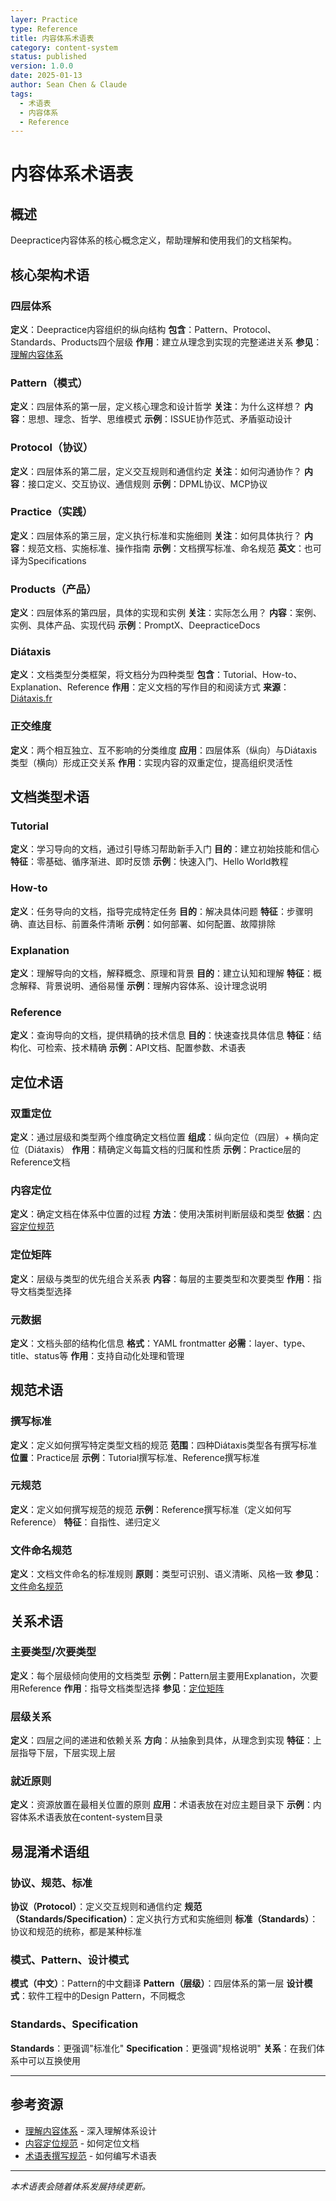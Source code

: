 ```yaml
---
layer: Practice
type: Reference
title: 内容体系术语表
category: content-system
status: published
version: 1.0.0
date: 2025-01-13
author: Sean Chen & Claude
tags:
  - 术语表
  - 内容体系
  - Reference
---
```


# 内容体系术语表

## 概述

Deepractice内容体系的核心概念定义，帮助理解和使用我们的文档架构。

## 核心架构术语

### 四层体系
**定义**：Deepractice内容组织的纵向结构
**包含**：Pattern、Protocol、Standards、Products四个层级
**作用**：建立从理念到实现的完整递进关系
**参见**：[理解内容体系](/zh/patterns/content-system/understanding-content-system)

### Pattern（模式）
**定义**：四层体系的第一层，定义核心理念和设计哲学
**关注**：为什么这样想？
**内容**：思想、理念、哲学、思维模式
**示例**：ISSUE协作范式、矛盾驱动设计

### Protocol（协议）
**定义**：四层体系的第二层，定义交互规则和通信约定
**关注**：如何沟通协作？
**内容**：接口定义、交互协议、通信规则
**示例**：DPML协议、MCP协议

### Practice（实践）
**定义**：四层体系的第三层，定义执行标准和实施细则
**关注**：如何具体执行？
**内容**：规范文档、实施标准、操作指南
**示例**：文档撰写标准、命名规范
**英文**：也可译为Specifications

### Products（产品）
**定义**：四层体系的第四层，具体的实现和实例
**关注**：实际怎么用？
**内容**：案例、实例、具体产品、实现代码
**示例**：PromptX、DeepracticeDocs

### Diátaxis
**定义**：文档类型分类框架，将文档分为四种类型
**包含**：Tutorial、How-to、Explanation、Reference
**作用**：定义文档的写作目的和阅读方式
**来源**：[Diátaxis.fr](https://diataxis.fr)

### 正交维度
**定义**：两个相互独立、互不影响的分类维度
**应用**：四层体系（纵向）与Diátaxis类型（横向）形成正交关系
**作用**：实现内容的双重定位，提高组织灵活性

## 文档类型术语

### Tutorial
**定义**：学习导向的文档，通过引导练习帮助新手入门
**目的**：建立初始技能和信心
**特征**：零基础、循序渐进、即时反馈
**示例**：快速入门、Hello World教程

### How-to
**定义**：任务导向的文档，指导完成特定任务
**目的**：解决具体问题
**特征**：步骤明确、直达目标、前置条件清晰
**示例**：如何部署、如何配置、故障排除

### Explanation
**定义**：理解导向的文档，解释概念、原理和背景
**目的**：建立认知和理解
**特征**：概念解释、背景说明、通俗易懂
**示例**：理解内容体系、设计理念说明

### Reference
**定义**：查询导向的文档，提供精确的技术信息
**目的**：快速查找具体信息
**特征**：结构化、可检索、技术精确
**示例**：API文档、配置参数、术语表

## 定位术语

### 双重定位
**定义**：通过层级和类型两个维度确定文档位置
**组成**：纵向定位（四层）+ 横向定位（Diátaxis）
**作用**：精确定义每篇文档的归属和性质
**示例**：Practice层的Reference文档

### 内容定位
**定义**：确定文档在体系中位置的过程
**方法**：使用决策树判断层级和类型
**依据**：[内容定位规范](./content-positioning-standard.md)

### 定位矩阵
**定义**：层级与类型的优先组合关系表
**内容**：每层的主要类型和次要类型
**作用**：指导文档类型选择

### 元数据
**定义**：文档头部的结构化信息
**格式**：YAML frontmatter
**必需**：layer、type、title、status等
**作用**：支持自动化处理和管理

## 规范术语

### 撰写标准
**定义**：定义如何撰写特定类型文档的规范
**范围**：四种Diátaxis类型各有撰写标准
**位置**：Practice层
**示例**：Tutorial撰写标准、Reference撰写标准

### 元规范
**定义**：定义如何撰写规范的规范
**示例**：Reference撰写标准（定义如何写Reference）
**特征**：自指性、递归定义

### 文件命名规范
**定义**：文档文件命名的标准规则
**原则**：类型可识别、语义清晰、风格一致
**参见**：[文件命名规范](./file-naming-convention.md)

## 关系术语

### 主要类型/次要类型
**定义**：每个层级倾向使用的文档类型
**示例**：Pattern层主要用Explanation，次要用Reference
**作用**：指导文档类型选择
**参见**：[定位矩阵](#定位矩阵)

### 层级关系
**定义**：四层之间的递进和依赖关系
**方向**：从抽象到具体，从理念到实现
**特征**：上层指导下层，下层实现上层

### 就近原则
**定义**：资源放置在最相关位置的原则
**应用**：术语表放在对应主题目录下
**示例**：内容体系术语表放在content-system目录

## 易混淆术语组

### 协议、规范、标准
**协议（Protocol）**：定义交互规则和通信约定
**规范（Standards/Specification）**：定义执行方式和实施细则
**标准（Standards）**：协议和规范的统称，都是某种标准

### 模式、Pattern、设计模式
**模式（中文）**：Pattern的中文翻译
**Pattern（层级）**：四层体系的第一层
**设计模式**：软件工程中的Design Pattern，不同概念

### Standards、Specification
**Standards**：更强调"标准化"
**Specification**：更强调"规格说明"
**关系**：在我们体系中可以互换使用

---

## 参考资源

- [理解内容体系](/zh/patterns/content-system/understanding-content-system) - 深入理解体系设计
- [内容定位规范](./content-positioning-standard.md) - 如何定位文档
- [术语表撰写规范](./glossary-writing-standard.md) - 如何编写术语表

---

*本术语表会随着体系发展持续更新。*